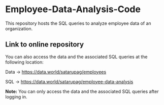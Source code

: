 # Employee-Data-Analysis-Code
This repository hosts the SQL queries to analyze employee data of an organization.


## Link to online repository 
You can also access the data and the associated SQL queries at the following location:

Data ->  https://data.world/satarupag/employees

SQL  -> https://data.world/satarupag/employee-data-analysis

**Note:** You can only access the data and the associated SQL queries after logging in. 
